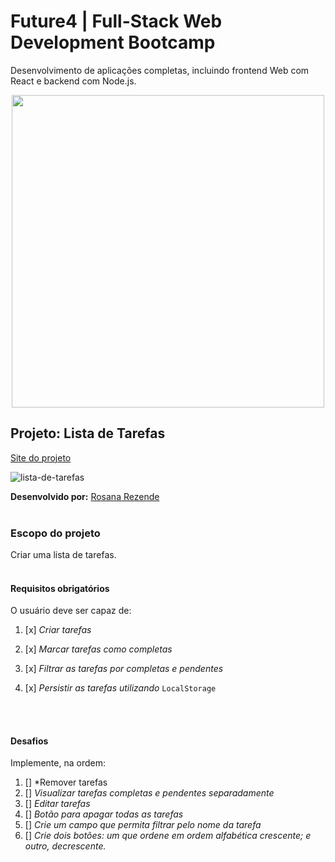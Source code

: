 # Future4 | Full-Stack Web Development Bootcamp
Desenvolvimento de aplicações completas, incluindo frontend Web com React e backend com Node.js.

<p align="center">
  <img  width='500' src='https://user-images.githubusercontent.com/45580434/74607837-f69f5e00-50ba-11ea-97e0-62fab855bcb6.png'>
</p>

## Projeto: Lista de Tarefas

[Site do projeto](http://listadetarefas-rosana.surge.sh/)

![lista-de-tarefas](https://user-images.githubusercontent.com/45580434/74882640-38940280-534e-11ea-8b2e-ceda4590c9a2.gif)

**Desenvolvido por:** [Rosana Rezende](https://www.linkedin.com/in/rosanarezende/)
<br><br>

### Escopo do projeto
Criar uma lista de tarefas.
<br><br>


#### Requisitos obrigatórios

O usuário deve ser capaz de:

1. [x] *Criar tarefas*

2. [x] *Marcar tarefas como completas*

3. [x] *Filtrar as tarefas por completas e pendentes*

4. [x] *Persistir as tarefas utilizando* `LocalStorage`


<br><br>
#### Desafios

Implemente, na ordem:
1. [] *Remover tarefas
2. [] *Visualizar tarefas completas e pendentes separadamente*
3. [] *Editar tarefas*
4. [] *Botão para apagar todas as tarefas*
5. [] *Crie um campo que permita filtrar pelo nome da tarefa*
6. [] *Crie dois botões: um que ordene em ordem alfabética crescente; e outro, decrescente.*

